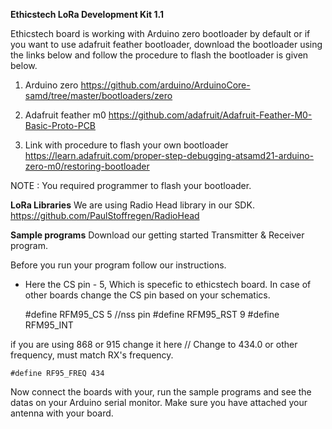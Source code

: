 **Ethicstech LoRa Development Kit 1.1**

Ethicstech board is working with Arduino zero bootloader by default or if you want to use adafruit feather bootloader, download the bootloader using the links below and follow the procedure to flash the bootloader is given below.

1.  Arduino zero
https://github.com/arduino/ArduinoCore-samd/tree/master/bootloaders/zero

2. Adafruit feather m0
https://github.com/adafruit/Adafruit-Feather-M0-Basic-Proto-PCB

3. Link with procedure to flash your own bootloader
https://learn.adafruit.com/proper-step-debugging-atsamd21-arduino-zero-m0/restoring-bootloader

NOTE : You required programmer to flash your bootloader.

**LoRa Libraries**
We are using Radio Head library in our SDK.
https://github.com/PaulStoffregen/RadioHead

**Sample programs**
Download our getting started Transmitter & Receiver program.

Before you run your program follow our instructions.
- Here the CS pin - 5, Which is specefic to ethicstech board. In case of other boards change the CS pin based on your schematics. 

    #define RFM95_CS 5 //nss pin 
    #define RFM95_RST 9 
    #define RFM95_INT

if you are using 868 or 915 change it here
// Change to 434.0 or other frequency, must match RX's frequency. 

    #define RF95_FREQ 434


Now connect the boards with your, run the sample programs and see the datas on your Arduino serial monitor. Make sure you have attached your antenna with your board. 
